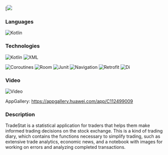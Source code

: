 [![](https://storge.pic2.me/upload/711/60e4c59514f150.94011603.jpg)<!-- If you want the template for my gif, email me! -->
### Languages

![Kotlin](https://img.shields.io/badge/-Kotlin-000?&logo=Kotlin)

### Technologies

![Kotlin](https://img.shields.io/badge/-Kotlin-000?&logo=Kotlin)
![XML](https://img.shields.io/badge/-XML-000?&logo=XML)

![Coroutines](https://img.shields.io/badge/-Coroutines-000?&logo=Coroutines)
![Room](https://img.shields.io/badge/-Room-000?&logo=Room)
![Junit](https://img.shields.io/badge/-Junit-000?&logo=Junit)
![Navigation](https://img.shields.io/badge/-Navigation-000?&logo=Navigation)
![Retrofit](https://img.shields.io/badge/-Retrofit-000?&logo=Retrofit)
![Di](https://img.shields.io/badge/-Di-000?&logo=Di)

### Video

![Video](https://github.com/user-attachments/assets/afae18f1-2c0c-40e9-a256-f7ec3d860657)

AppGallery: https://appgallery.huawei.com/app/C112499009


### Description
TradeStat is a statistical application for traders that helps them make informed trading decisions on the stock exchange. This is a kind of trading diary, which contains the functions necessary to simplify trading, such as extensive trade analytics, economic news, and a notebook with images for working on errors and analyzing completed transactions.


